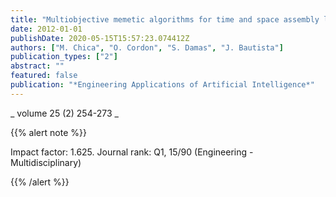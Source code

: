 ```yaml
---
title: "Multiobjective memetic algorithms for time and space assembly line balancing"
date: 2012-01-01
publishDate: 2020-05-15T15:57:23.074412Z
authors: ["M. Chica", "O. Cordon", "S. Damas", "J. Bautista"]
publication_types: ["2"]
abstract: ""
featured: false
publication: "*Engineering Applications of Artificial Intelligence*"
---
```



_ volume 25 (2) 254-273 _


{{% alert note %}}

Impact factor: 1.625. Journal rank: Q1, 15/90 (Engineering - Multidisciplinary)

{{% /alert %}}
